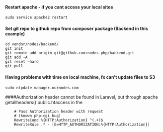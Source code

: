 #### Restart apache - if you cant access your local sites
```
sudo service apache2 restart
```

#### Set git repo to github repo from composer package (Backend in this example)
```
cd vendor/nodes/backend/
git init
git remote add origin git@github.com:nodes-php/backend.git
git add -A
git reset —hard
git pull
```
#### Having problems with time on local machine, fx can't update files to S3
```
sudo ntpdate manager.ournodes.com
```

####Authorization header cannot be found in Laravel, but through apache getallheaders()
public\.htaccess in the <IfModule mod_rewrite.c>
```
    # Pass Authorization header with request
    # (known php-cgi bug)
    RewriteCond %{HTTP:Authorization} ^(.+)$
    RewriteRule .* - [E=HTTP_AUTHORIZATION:%{HTTP:Authorization}]
```
